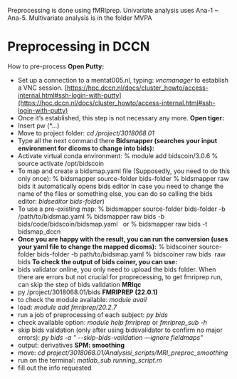 Preprocessing is done using fMRIprep. 
Univariate analysis uses Ana-1 ~ Ana-5. 
Multivariate analysis is in the folder MVPA


# Preprocessing in DCCN
How to pre-process
**Open Putty:**
- Set up a connection to a mentat005.nl, typing: _vncmanager_ to establish a VNC session. [https://hpc.dccn.nl/docs/cluster_howto/access-internal.html#ssh-login-with-putty](https://hpc.dccn.nl/docs/cluster_howto/access-internal.html#ssh-login-with-putty)
- Once it’s established, this step is not necessary any more.
**Open tiger:**
- Insert pw (*…)
- Move to project folder: _cd /project/3018068.01_
- Type all the next command there
**Bidsmapper (searches your input environment for dicoms to change into bids):**
- Activate virtual conda environment:
% module add bidscoin/3.0.6
% source activate /opt/bidscoin
- To map and create a bidsmap.yaml file (Supposedly, you need to do this only once):
% bidsmapper source-folder bids-folder
% bidsmapper raw bids
it automatically opens bids editor
In case you need to change the name of the files or something else, you can do so calling the bids editor: _bidseditor bids-folder_)
- To use a pre-existing map:
% bidsmapper source-folder bids-folder -b /path/to/bidsmap.yaml
% bidsmapper raw bids -b bids/code/bidscoin/bidsmap.yaml   or
% bidsmapper raw bids -t bidsmap_dccn
- **Once you are happy with the result, you can run the conversion (uses your yaml file to change the mapped dicoms):**
% bidscoiner source-folder bids-folder -b path/to/bidsmap.yaml
% bidscoiner raw bids  raw bids
**To check the output of bids coiner, you can use:**
- bids validator online, you only need to upload the bids folder. When there are errors but not crucial for proprecessing, to get fmriprep run, can skip the step of bids validation
**MRIqc**
- py /project/3018068.01/bids
**FMRIPREP (22.0.1)**
- to check the module available: _module avail_
- load: _module add fmriprep/20.2.7_
- run a job of preprocessing of each subject: _py bids_
- check available option: _module help fmriprep_ or _fmriprep_sub -h_
- skip bids validation (only after using bidsvalidator to confirm no major errors): _py bids -a " --skip-bids-validation —ignore fieldmaps"_
- output: derivatives
**SPM: smoothing**
- move: _cd project/3018068.01/Analysisi_scripts/MRI_preproc_smoothing_
- run on the terminal: _matlab_sub running_script.m_
- fill out the info requested
